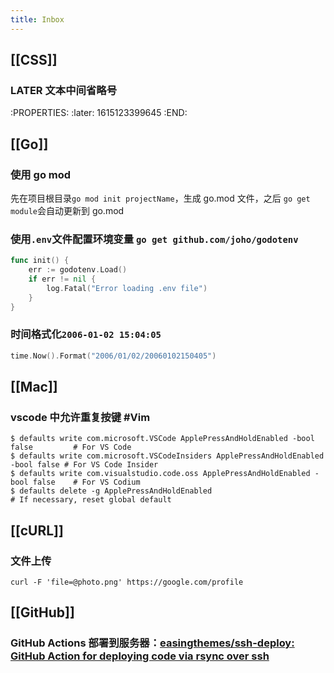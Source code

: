 ```yaml
---
title: Inbox
---
```


## [[CSS]]
### LATER 文本中间省略号
:PROPERTIES:
:later: 1615123399645
:END:
## [[Go]]
### 使用 go mod
先在项目根目录`go mod init projectName`，生成 go.mod 文件，之后 `go get module`会自动更新到 go.mod
### 使用`.env`文件配置环境变量 `go get github.com/joho/godotenv`
```go
func init() {
	err := godotenv.Load()
	if err != nil {
		log.Fatal("Error loading .env file")
	}
}
```
### 时间格式化`2006-01-02 15:04:05`
```go
time.Now().Format("2006/01/02/20060102150405")
```
## [[Mac]]
### vscode 中允许重复按键 #Vim
```shell
$ defaults write com.microsoft.VSCode ApplePressAndHoldEnabled -bool false         # For VS Code
$ defaults write com.microsoft.VSCodeInsiders ApplePressAndHoldEnabled -bool false # For VS Code Insider
$ defaults write com.visualstudio.code.oss ApplePressAndHoldEnabled -bool false    # For VS Codium
$ defaults delete -g ApplePressAndHoldEnabled                                      # If necessary, reset global default
```
## [[cURL]]
### 文件上传
```shell
curl -F 'file=@photo.png' https://google.com/profile
```
## [[GitHub]]
### GitHub Actions 部署到服务器：[easingthemes/ssh-deploy: GitHub Action for deploying code via rsync over ssh](https://github.com/easingthemes/ssh-deploy)
